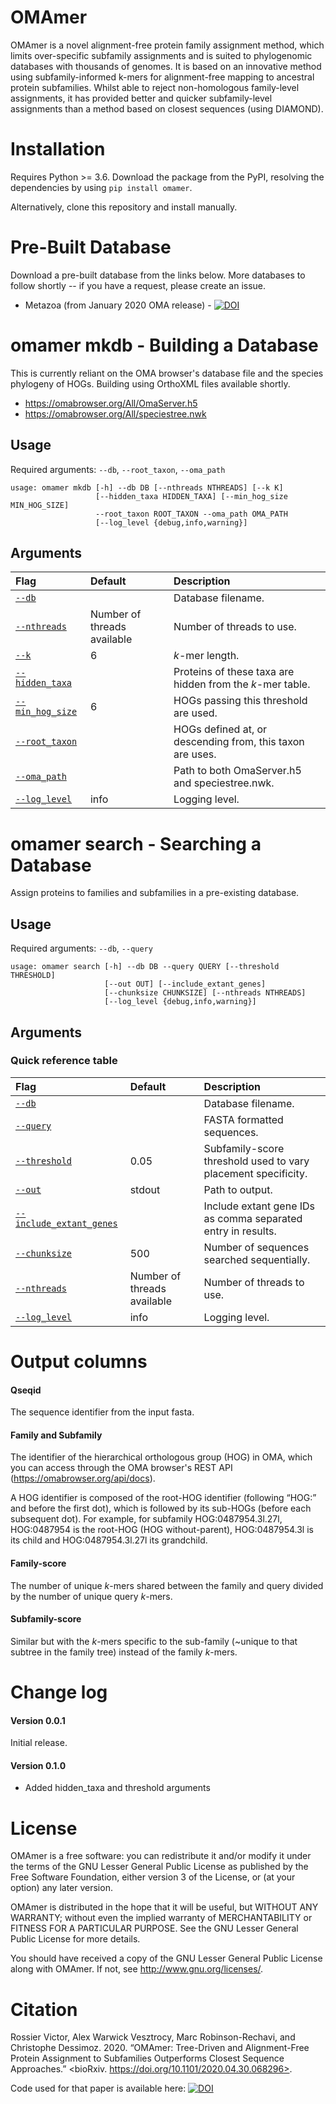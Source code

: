 # OMAmer

OMAmer is a novel alignment-free protein family assignment method, which limits over-specific subfamily assignments and is suited to phylogenomic databases with thousands of genomes. It is based on an innovative method using subfamily-informed k-mers for alignment-free mapping to ancestral protein subfamilies. Whilst able to reject non-homologous family-level assignments, it has provided better and quicker subfamily-level assignments than a method based on closest sequences (using DIAMOND).

# Installation
Requires Python >= 3.6. Download the package from the PyPI, resolving the dependencies by using ``pip install omamer``.

Alternatively, clone this repository and install manually.

# Pre-Built Database

Download a pre-built database from the links below. More databases to follow shortly -- if you have a request, please create an issue.

 - Metazoa (from January 2020 OMA release) - [![DOI](https://zenodo.org/badge/DOI/10.5281/zenodo.3974680.svg)](https://doi.org/10.5281/zenodo.3974680)


# omamer mkdb - Building a Database
This is currently reliant on the OMA browser's database file and the species phylogeny of HOGs. Building using OrthoXML files available shortly. 
 - https://omabrowser.org/All/OmaServer.h5
 - https://omabrowser.org/All/speciestree.nwk
## Usage
Required arguments: ``--db``, ``--root_taxon``, ``--oma_path``

    usage: omamer mkdb [-h] --db DB [--nthreads NTHREADS] [--k K]
                       [--hidden_taxa HIDDEN_TAXA] [--min_hog_size MIN_HOG_SIZE]
                       --root_taxon ROOT_TAXON --oma_path OMA_PATH
                       [--log_level {debug,info,warning}]
                     
## Arguments
| Flag                 | Default                | Description |
|:--------------------|:----------------------|:-----------|
| [``--db``](#markdown-header--db) || Database filename.
| [``--nthreads``](#markdown-header--nthreads)|Number of threads available|Number of threads to use.
| [``--k``](#markdown-header--k)|6|_k_-mer length.
| [``--hidden_taxa``](#markdown-header--hidden_taxa)||Proteins of these taxa are hidden from the _k_-mer table.
| [``--min_hog_size``](#markdown-header--min_hog_size)|6|HOGs passing this threshold are used.
| [``--root_taxon``](#markdown-header--root_taxon)||HOGs defined at, or descending from, this taxon are uses.
| [``--oma_path``](#markdown-header--oma_path)||Path to both OmaServer.h5 and speciestree.nwk.
| [``--log_level``](#markdown-header--log_level)|info|Logging level.

# omamer search - Searching a Database
Assign proteins to families and subfamilies in a pre-existing database.
## Usage
Required arguments: ``--db``, ``--query``

    usage: omamer search [-h] --db DB --query QUERY [--threshold THRESHOLD]
                         [--out OUT] [--include_extant_genes]
                         [--chunksize CHUNKSIZE] [--nthreads NTHREADS]
                         [--log_level {debug,info,warning}]
                     
## Arguments
### Quick reference table

| Flag                 | Default                | Description |
|:--------------------|:----------------------|:-----------|
| [``--db``](#markdown-header--db) || Database filename.
| [``--query``](#markdown-header--query) || FASTA formatted sequences.
| [``--threshold``](#markdown-header--threshold) |0.05| Subfamily-score threshold used to vary placement specificity.
| [``--out``](#markdown-header--db) |stdout| Path to output.
| [``--include_extant_genes``](#markdown-header--include_extant_genes)||Include extant gene IDs as comma separated entry in results.
| [``--chunksize``](#markdown-header--chunksize) |500| Number of sequences searched sequentially.
| [``--nthreads``](#markdown-header--db) |Number of threads available|Number of threads to use.
| [``--log_level``](#markdown-header--db) |info| Logging level.

# Output columns

#### Qseqid
The sequence identifier from the input fasta.

#### Family and Subfamily
The identifier of the hierarchical orthologous group (HOG) in OMA, which you can access through the OMA browser's REST API (https://omabrowser.org/api/docs). 

A HOG identifier is composed of the root-HOG identifier (following “HOG:” and before the first dot), which is followed by its sub-HOGs (before each subsequent dot). For example, for subfamily HOG:0487954.3l.27l, HOG:0487954 is the root-HOG (HOG without-parent), HOG:0487954.3l is its child and HOG:0487954.3l.27l its grandchild.

#### Family-score
The number of unique _k_-mers shared between the family and query divided by the number of unique query _k_-mers.

#### Subfamily-score
Similar but with the _k_-mers specific to the sub-family (~unique to that subtree in the family tree) instead of the family _k_-mers.

# Change log
#### Version 0.0.1
Initial release.

#### Version 0.1.0
 - Added hidden_taxa and threshold arguments

# License
OMAmer is a free software: you can redistribute it and/or modify it under the terms of the GNU Lesser General Public License as published by the Free Software Foundation, either version 3 of the License, or (at your option) any later version.

OMAmer is distributed in the hope that it will be useful, but WITHOUT ANY WARRANTY; without even the implied warranty of MERCHANTABILITY or FITNESS FOR A PARTICULAR PURPOSE. See the GNU Lesser General Public License for more details.

You should have received a copy of the GNU Lesser General Public License along with OMAmer. If not, see <http://www.gnu.org/licenses/>.

# Citation
Rossier Victor, Alex Warwick Vesztrocy, Marc Robinson-Rechavi, and Christophe Dessimoz. 2020. “OMAmer: Tree-Driven and Alignment-Free Protein Assignment to Subfamilies Outperforms Closest Sequence Approaches.” <bioRxiv. https://doi.org/10.1101/2020.04.30.068296>.

Code used for that paper is available here: [![DOI](https://zenodo.org/badge/DOI/10.5281/zenodo.3974680.svg)](https://doi.org/10.5281/zenodo.3974680)


